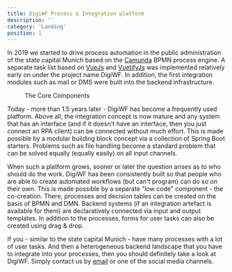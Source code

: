 ```yaml
---
title: DigiWF Process & Integration platform
description: ''
category: 'Landing'
position: 1
---
```


In 2019 we started to drive process automation in the public administration of the state capital Munich based on the [Camunda](https://camunda.com/) BPMN process engine. A separate task list based on [VueJs](https://vuejs.org/) and [VuetifyJs](https://vuetifyjs.com/) was implemented relatively early on under the project name DigiWF. In addition, the first integration modules such as mail or DMS were built into the backend infrastructure.

<figure>
<v-img alt="The concept behind DigiWF. In the middle are your business processes, that can talk to your backend or 
the cloud via integration artifacts." class="mx-auto" contain max-width="960" 
src="images/digiwf_concept_process_and_integrationplatform.png" 
lazy-src="images/preview_digiwf_concept_process_and_integrationplatform.png" ></v-img>
<figcaption>The Core Components</figcaption>
</figure>

Today - more than 1.5 years later - DigiWF has become a frequently used platform. Above all, the integration concept is now mature and any system that has an interface (and if it doesn't have an interface, then you just connect an RPA client) can be connected without much effort. This is made possible by a modular building block concept via a collection of Spring Boot starters. Problems such as file handling become a standard problem that can be solved equally (equally easily) on all input channels.

When such a platform grows, sooner or later the question arises as to who should do the work. DigiWF has been consistently built so that people who are able to create automated workflows (but can't program) can do so on their own. This is made possible by a separate "low code" component - the co-creation. There, processes and decision tables can be created on the basis of BPMN and DMN. Backend systems (if an integration artefact is available for them) are declaratively connected via input and output templates. In addition to the processes, forms for user tasks can also be created using drag & drop.

If you - similar to the state capital Munich - have many processes with a lot of user tasks. And then a 
heterogeneous backend landscape that you have to integrate into your processes, then you should definitely take a 
look at DigiWF. Simply contact us by [email](mailto:opensource@muenchendigital.io) or one of the social media channels.